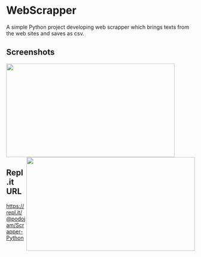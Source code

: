 # WebScrapper
A simple Python project developing web scrapper which brings texts from the web sites and saves as csv.

## Screenshots
<div>
<img width="450" height="250" src="https://user-images.githubusercontent.com/61813428/94980875-9e916b00-0568-11eb-9ab0-02550646e182.png">
<img width="450" height="250" align="right" src="https://user-images.githubusercontent.com/61813428/94981049-04322700-056a-11eb-8922-8751b1d94bf3.png">
</div>

## Repl.it URL

https://repl.it/@podojam/Scrapper-Python

